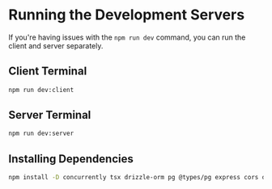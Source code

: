 # Running the Development Servers

If you're having issues with the `npm run dev` command, you can run the client and server separately.

## Client Terminal

```bash
npm run dev:client
```

## Server Terminal

```bash
npm run dev:server
```

## Installing Dependencies

```bash
npm install -D concurrently tsx drizzle-orm pg @types/pg express cors dotenv @types/express @types/cors
```
